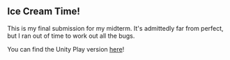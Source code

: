 
## Ice Cream Time!
This is my final submission for my midterm. It's admittedly far from perfect, but I ran out of time to work out all the bugs. 

You can find the Unity Play version [here](https://play.unity.com/mg/other/icecreamtime)! 